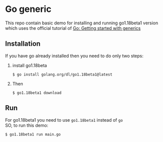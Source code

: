 # Go generic
This repo contain basic demo for installing and running go1.18beta1 version which uses the official tutorial of [Go: Getting started with generics](https://go.dev/doc/tutorial/generics)

## Installation
If you have go already installed then you need to do only two steps:

1. install go1.18beta
    ```shell
    $ go install golang.org/dl/go1.18beta1@latest
    ```
2. Then
    ```shell
    $ go1.18beta1 download
    ```

## Run
For go1.18beta1 you need to use `go1.18beta1` instead of `go`  
SO, to run this demo:
```shell
$ go1.18beta1 run main.go
```
